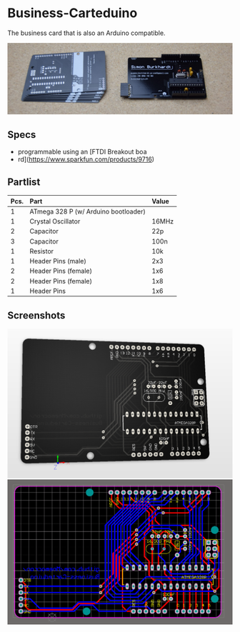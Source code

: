 # Business-Carteduino
The business card that is also an Arduino compatible.

![pcb-card.png](images/pcb-card.png)

## Specs

- programmable using an [FTDI Breakout boa
- rd](https://www.sparkfun.com/products/9716)

## Partlist

| Pcs. | Part | Value |
|:-----|:-----|:------|
| 1 | ATmega 328 P (w/ Arduino bootloader) | |
| 1 | Crystal Oscillator | 16MHz |
| 2 | Capacitor | 22p |
| 3 | Capacitor | 100n |
| 1 | Resistor | 10k |
| 1 | Header Pins (male)   | 2x3 |
| 2 | Header Pins (female) | 1x6 |
| 2 | Header Pins (female) | 1x8 |
| 1 | Header Pins | 1x6 |


## Screenshots

![carteduino-1.png](images/carteduino-1.PNG "3D render")
![carteduino-2.png](images/carteduino-2.PNG "routing")

